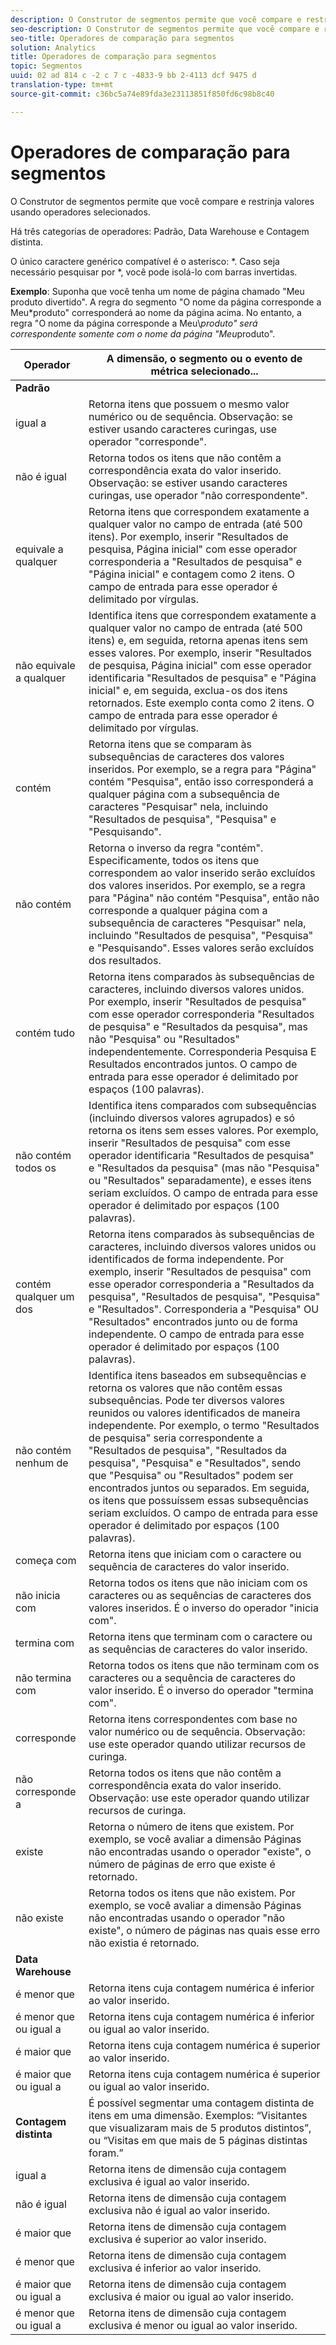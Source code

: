 ```yaml
---
description: O Construtor de segmentos permite que você compare e restrinja valores com os operadores selecionados.
seo-description: O Construtor de segmentos permite que você compare e restrinja valores com os operadores selecionados.
seo-title: Operadores de comparação para segmentos
solution: Analytics
title: Operadores de comparação para segmentos
topic: Segmentos
uuid: 02 ad 814 c -2 c 7 c -4833-9 bb 2-4113 dcf 9475 d
translation-type: tm+mt
source-git-commit: c36bc5a74e89fda3e23113851f850fd6c98b8c40

---
```



# Operadores de comparação para segmentos

O Construtor de segmentos permite que você compare e restrinja valores usando operadores selecionados.

Há três categorias de operadores: Padrão, Data Warehouse e Contagem distinta.

O único caractere genérico compatível é o asterisco: *. Caso seja necessário pesquisar por *, você pode isolá-lo com barras invertidas.

**Exemplo**: Suponha que você tenha um nome de página chamado &quot;Meu produto divertido&quot;. A regra do segmento &quot;O nome da página corresponde a Meu*produto&quot; corresponderá ao nome da página acima. No entanto, a regra &quot;O nome da página corresponde a Meu\\*produto&quot; será correspondente somente com o nome da página &quot;Meu*produto&quot;.

| Operador | A dimensão, o segmento ou o evento de métrica selecionado... |
|--- |--- |
| **Padrão** |  |
| igual a | Retorna itens que possuem o mesmo valor numérico ou de sequência. Observação: se estiver usando caracteres curingas, use operador &quot;corresponde&quot;. |
| não é igual | Retorna todos os itens que não contêm a correspondência exata do valor inserido.  Observação: se estiver usando caracteres curingas, use operador &quot;não correspondente&quot;. |
| equivale a qualquer | Retorna itens que correspondem exatamente a qualquer valor no campo de entrada (até 500 itens). Por exemplo, inserir &quot;Resultados de pesquisa, Página inicial&quot; com esse operador corresponderia a &quot;Resultados de pesquisa&quot; e &quot;Página inicial&quot; e contagem como 2 itens. O campo de entrada para esse operador é delimitado por vírgulas. |
| não equivale a qualquer | Identifica itens que correspondem exatamente a qualquer valor no campo de entrada (até 500 itens) e, em seguida, retorna apenas itens sem esses valores. Por exemplo, inserir &quot;Resultados de pesquisa, Página inicial&quot; com esse operador identificaria &quot;Resultados de pesquisa&quot; e &quot;Página inicial&quot; e, em seguida, exclua-os dos itens retornados. Este exemplo conta como 2 itens. O campo de entrada para esse operador é delimitado por vírgulas. |
| contém | Retorna itens que se comparam às subsequências de caracteres dos valores inseridos. Por exemplo, se a regra para &quot;Página&quot; contém &quot;Pesquisa&quot;, então isso corresponderá a qualquer página com a subsequência de caracteres &quot;Pesquisar&quot; nela, incluindo &quot;Resultados de pesquisa&quot;, &quot;Pesquisa&quot; e &quot;Pesquisando&quot;. |
| não contém | Retorna o inverso da regra &quot;contém&quot;. Especificamente, todos os itens que correspondem ao valor inserido serão excluídos dos valores inseridos. Por exemplo, se a regra para &quot;Página&quot; não contém &quot;Pesquisa&quot;, então não corresponde a qualquer página com a subsequência de caracteres &quot;Pesquisar&quot; nela, incluindo &quot;Resultados de pesquisa&quot;, &quot;Pesquisa&quot; e &quot;Pesquisando&quot;. Esses valores serão excluídos dos resultados. |
| contém tudo | Retorna itens comparados às subsequências de caracteres, incluindo diversos valores unidos. Por exemplo, inserir &quot;Resultados de pesquisa&quot; com esse operador corresponderia &quot;Resultados de pesquisa&quot; e &quot;Resultados da pesquisa&quot;, mas não &quot;Pesquisa&quot; ou &quot;Resultados&quot; independentemente. Corresponderia Pesquisa E Resultados encontrados juntos. O campo de entrada para esse operador é delimitado por espaços (100 palavras). |
| não contém todos os | Identifica itens comparados com subsequências (incluindo diversos valores agrupados) e só retorna os itens sem esses valores. Por exemplo, inserir &quot;Resultados de pesquisa&quot; com esse operador identificaria &quot;Resultados de pesquisa&quot; e &quot;Resultados da pesquisa&quot; (mas não &quot;Pesquisa&quot; ou &quot;Resultados&quot; separadamente), e esses itens seriam excluídos. O campo de entrada para esse operador é delimitado por espaços (100 palavras). |
| contém qualquer um dos | Retorna itens comparados às subsequências de caracteres, incluindo diversos valores unidos ou identificados de forma independente. Por exemplo, inserir &quot;Resultados de pesquisa&quot; com esse operador corresponderia a &quot;Resultados da pesquisa&quot;, &quot;Resultados de pesquisa&quot;, &quot;Pesquisa&quot; e &quot;Resultados&quot;. Corresponderia a &quot;Pesquisa&quot; OU &quot;Resultados&quot; encontrados junto ou de forma independente. O campo de entrada para esse operador é delimitado por espaços (100 palavras). |
| não contém nenhum de | Identifica itens baseados em subsequências e retorna os valores que não contêm essas subsequências. Pode ter diversos valores reunidos ou valores identificados de maneira independente. Por exemplo, o termo &quot;Resultados de pesquisa&quot; seria correspondente a &quot;Resultados de pesquisa&quot;, &quot;Resultados da pesquisa&quot;, &quot;Pesquisa&quot; e &quot;Resultados&quot;, sendo que &quot;Pesquisa&quot; ou &quot;Resultados&quot; podem ser encontrados juntos ou separados. Em seguida, os itens que possuíssem essas subsequências seriam excluídos. O campo de entrada para esse operador é delimitado por espaços (100 palavras). |
| começa com | Retorna itens que iniciam com o caractere ou sequência de caracteres do valor inserido. |
| não inicia com | Retorna todos os itens que não iniciam com os caracteres ou as sequências de caracteres dos valores inseridos. É o inverso do operador &quot;inicia com&quot;. |
| termina com | Retorna itens que terminam com o caractere ou as sequências de caracteres do valor inserido. |
| não termina com | Retorna todos os itens que não terminam com os caracteres ou a sequência de caracteres do valor inserido. É o inverso do operador &quot;termina com&quot;. |
| corresponde | Retorna itens correspondentes com base no valor numérico ou de sequência. Observação: use este operador quando utilizar recursos de curinga. |
| não corresponde a | Retorna todos os itens que não contêm a correspondência exata do valor inserido. Observação: use este operador quando utilizar recursos de curinga. |
| existe | Retorna o número de itens que existem. Por exemplo, se você avaliar a dimensão Páginas não encontradas usando o operador &quot;existe&quot;, o número de páginas de erro que existe é retornado. |
| não existe | Retorna todos os itens que não existem. Por exemplo, se você avaliar a dimensão Páginas não encontradas usando o operador &quot;não existe&quot;, o número de páginas nas quais esse erro não existia é retornado. |
| **Data Warehouse** |  |
| é menor que | Retorna itens cuja contagem numérica é inferior ao valor inserido. |
| é menor que ou igual a | Retorna itens cuja contagem numérica é inferior ou igual ao valor inserido. |
| é maior que | Retorna itens cuja contagem numérica é superior ao valor inserido. |
| é maior que ou igual a | Retorna itens cuja contagem numérica é superior ou igual ao valor inserido. |
| **Contagem distinta** | É possível segmentar uma contagem distinta de itens em uma dimensão. Exemplos: “Visitantes que visualizaram mais de 5 produtos distintos”, ou “Visitas em que mais de 5 páginas distintas foram.”  |
| igual a | Retorna itens de dimensão cuja contagem exclusiva é igual ao valor inserido. |
| não é igual | Retorna itens de dimensão cuja contagem exclusiva não é igual ao valor inserido. |
| é maior que | Retorna itens de dimensão cuja contagem exclusiva é superior ao valor inserido. |
| é menor que | Retorna itens de dimensão cuja contagem exclusiva é inferior ao valor inserido. |
| é maior que ou igual a | Retorna itens de dimensão cuja contagem exclusiva é maior ou igual ao valor inserido. |
| é menor que ou igual a | Retorna itens de dimensão cuja contagem exclusiva é menor ou igual ao valor inserido. |

